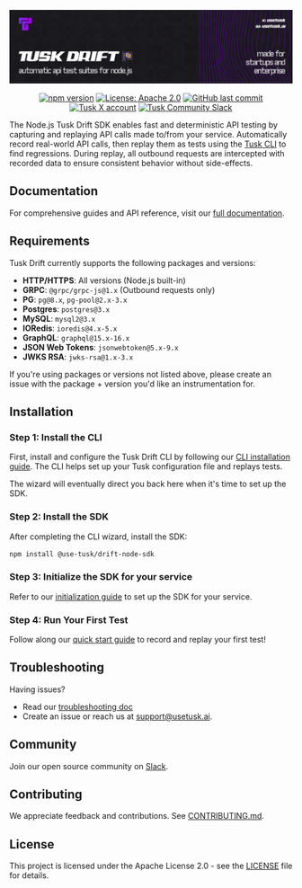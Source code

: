 <p align="center">
  <img src="images/tusk-banner.png" alt="Tusk Drift Banner">
</p>

<p align="center">
  <a href="https://www.npmjs.com/package/@use-tusk/drift-node-sdk"><img src="https://img.shields.io/npm/v/@use-tusk/drift-node-sdk" alt="npm version"></a>
  <a href="https://opensource.org/licenses/Apache-2.0"><img src="https://img.shields.io/badge/License-Apache_2.0-blue.svg" alt="License: Apache 2.0"></a>
  <a href="https://github.com/Use-Tusk/drift-node-sdk/commits/main/"><img src="https://img.shields.io/github/last-commit/Use-Tusk/drift-node-sdk" alt="GitHub last commit"></a>
  <a href="https://x.com/usetusk"><img src="https://img.shields.io/twitter/url?url=https%3A%2F%2Fx.com%2Fusetusk&style=flat&logo=x&label=Tusk&color=BF40BF" alt="Tusk X account"></a>
  <a href="https://join.slack.com/t/tusk-community/shared_invite/zt-3fve1s7ie-NAAUn~UpHsf1m_2tdoGjsQ"><img src="https://img.shields.io/badge/slack-badge?style=flat&logo=slack&label=Tusk&color=BF40BF" alt="Tusk Community Slack"></a>
</p>

The Node.js Tusk Drift SDK enables fast and deterministic API testing by capturing and replaying API calls made to/from your service. Automatically record real-world API calls, then replay them as tests using the [Tusk CLI](https://github.com/Use-Tusk/tusk-drift-cli) to find regressions. During replay, all outbound requests are intercepted with recorded data to ensure consistent behavior without side-effects.

## Documentation

For comprehensive guides and API reference, visit our [full documentation](https://docs.usetusk.ai/api-tests/installation#setup).

## Requirements

Tusk Drift currently supports the following packages and versions:

- **HTTP/HTTPS**: All versions (Node.js built-in)
- **GRPC**: `@grpc/grpc-js@1.x` (Outbound requests only)
- **PG**: `pg@8.x`, `pg-pool@2.x-3.x`
- **Postgres**: `postgres@3.x`
- **MySQL**: `mysql2@3.x`
- **IORedis**: `ioredis@4.x-5.x`
- **GraphQL**: `graphql@15.x-16.x`
- **JSON Web Tokens**: `jsonwebtoken@5.x-9.x`
- **JWKS RSA**: `jwks-rsa@1.x-3.x`

If you're using packages or versions not listed above, please create an issue with the package + version you'd like an instrumentation for.

## Installation

### Step 1: Install the CLI

First, install and configure the Tusk Drift CLI by following our [CLI installation guide](https://github.com/Use-Tusk/tusk-drift-cli?tab=readme-ov-file#install). The CLI helps set up your Tusk configuration file and replays tests.

The wizard will eventually direct you back here when it's time to set up the SDK.

### Step 2: Install the SDK

After completing the CLI wizard, install the SDK:

```bash
npm install @use-tusk/drift-node-sdk
```

### Step 3: Initialize the SDK for your service

Refer to our [initialization guide](docs/initialization.md) to set up the SDK for your service.

### Step 4: Run Your First Test

Follow along our [quick start guide](docs/quickstart.md) to record and replay your first test!

## Troubleshooting

Having issues?

- Read our [troubleshooting doc](docs/troubleshooting.md)
- Create an issue or reach us at [support@usetusk.ai](mailto:support@usetusk.ai).

## Community

Join our open source community on [Slack](https://join.slack.com/t/tusk-community/shared_invite/zt-3fve1s7ie-NAAUn~UpHsf1m_2tdoGjsQ).

## Contributing

We appreciate feedback and contributions. See [CONTRIBUTING.md](/CONTRIBUTING.md).

## License

This project is licensed under the Apache License 2.0 - see the [LICENSE](LICENSE) file for details.
